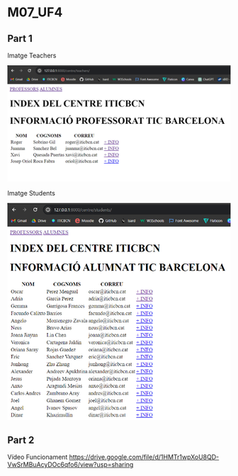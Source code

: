 # M07_UF4

## Part 1

Imatge Teachers

![/centre/teachers](img/p1/teachers.png)

Imatge Students

![img.png](img/p1/students.png)


## Part 2

Vídeo Funcionament
https://drive.google.com/file/d/1HMTr1wpXoU8QD-VwSrMBuAcyDOc6qfo6/view?usp=sharing